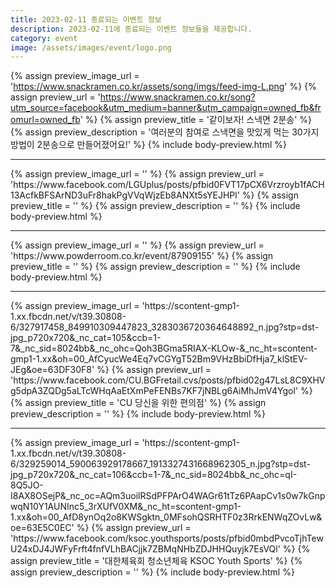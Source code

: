 ```yaml
---
title: 2023-02-11 종료되는 이벤트 정보
description: 2023-02-11에 종료되는 이벤트 정보들을 제공합니다.
category: event
image: /assets/images/event/logo.png
---
```

{% assign preview_image_url = 'https://www.snackramen.co.kr/assets/song/imgs/feed-img-L.png' %}
{% assign preview_url = 'https://www.snackramen.co.kr/song?utm_source=facebook&utm_medium=banner&utm_campaign=owned_fb&fromurl=owned_fb' %}
{% assign preview_title = '같이보자! 스낵면 2분송' %}
{% assign preview_description = '여러분의 참여로 스낵면을 맛있게 먹는 30가지 방법이 2분송으로 만들어졌어요!' %}
{% include body-preview.html %}
<hr>{% assign preview_image_url = '' %}
{% assign preview_url = 'https://www.facebook.com/LGUplus/posts/pfbid0FVT17pCX6Vrzroyb1fACH13AcfkBFSArND3uFr8hakPgVVqWjzEb8ANXt5sYEJHPl' %}
{% assign preview_title = '' %}
{% assign preview_description = '' %}
{% include body-preview.html %}
<hr>{% assign preview_image_url = '' %}
{% assign preview_url = 'https://www.powderroom.co.kr/event/87909155' %}
{% assign preview_title = '' %}
{% assign preview_description = '' %}
{% include body-preview.html %}
<hr>{% assign preview_image_url = 'https://scontent-gmp1-1.xx.fbcdn.net/v/t39.30808-6/327917458_849910309447823_3283036720364648892_n.jpg?stp=dst-jpg_p720x720&amp;_nc_cat=105&amp;ccb=1-7&amp;_nc_sid=8024bb&amp;_nc_ohc=Qoh3BGma5RIAX-KLOw-&amp;_nc_ht=scontent-gmp1-1.xx&amp;oh=00_AfCyucWe4Eq7vCGYgT52Bm9VHzBbiDfHja7_klStEV-JEg&amp;oe=63DF30F8' %}
{% assign preview_url = 'https://www.facebook.com/CU.BGFretail.cvs/posts/pfbid02g47LsL8C9XHVg5dpA3ZQDg5aLTcWHqAaEtXmPeFENBs7KF7jNBLg6AiMhJmV4Ygol' %}
{% assign preview_title = 'CU &#xb2f9;&#xc2e0;&#xc744; &#xc704;&#xd55c; &#xd3b8;&#xc758;&#xc810;' %}
{% assign preview_description = '' %}
{% include body-preview.html %}
<hr>{% assign preview_image_url = 'https://scontent-gmp1-1.xx.fbcdn.net/v/t39.30808-6/329259014_590063929178667_1913327431668962305_n.jpg?stp=dst-jpg_p720x720&amp;_nc_cat=106&amp;ccb=1-7&amp;_nc_sid=8024bb&amp;_nc_ohc=qI-8Q5JO-I8AX8OSejP&amp;_nc_oc=AQm3uoilRSdPFPArO4WAGr61tTz6PAapCv1s0w7kGnpwqN10Y1AUNInc5_3rXUfV0XM&amp;_nc_ht=scontent-gmp1-1.xx&amp;oh=00_AfD8ynOq2o8KWSgktn_0MFsohQSRHTF0z3RrkENWqZOvLw&amp;oe=63E5C0EC' %}
{% assign preview_url = 'https://www.facebook.com/ksoc.youthsports/posts/pfbid0mbdPvcoTjhTewU24xDJ4JWFyFrft4fnfVLhBACjjk7ZBMqNHbZDJHHQuyjk7EsVQl' %}
{% assign preview_title = '&#xb300;&#xd55c;&#xccb4;&#xc721;&#xd68c; &#xccad;&#xc18c;&#xb144;&#xccb4;&#xc721; KSOC Youth Sports' %}
{% assign preview_description = '' %}
{% include body-preview.html %}